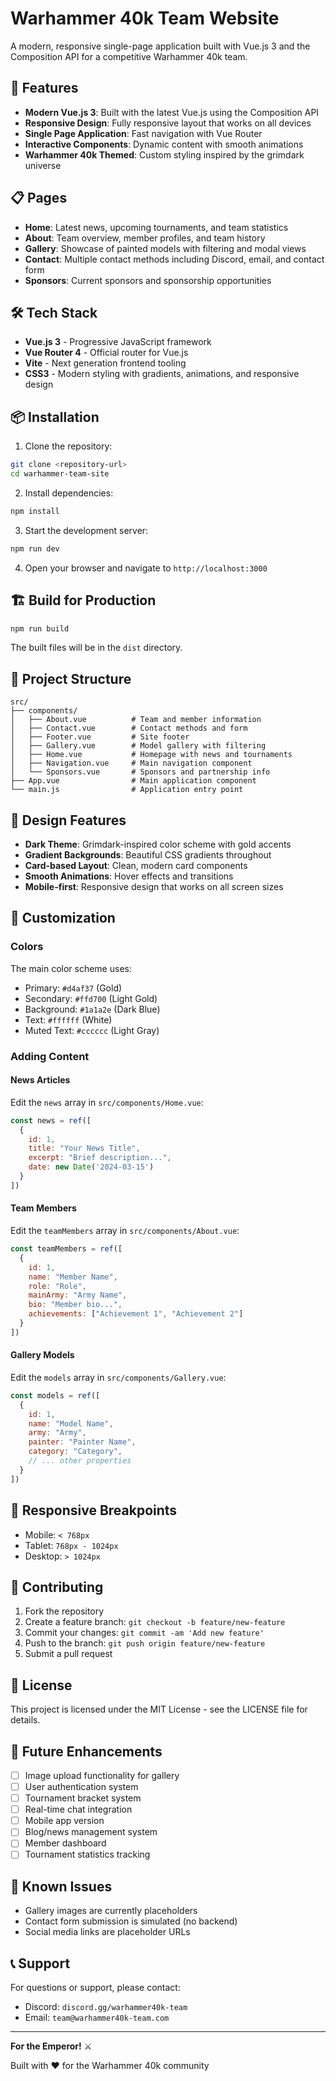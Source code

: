 # Warhammer 40k Team Website

A modern, responsive single-page application built with Vue.js 3 and the Composition API for a competitive Warhammer 40k team.

## 🚀 Features

- **Modern Vue.js 3**: Built with the latest Vue.js using the Composition API
- **Responsive Design**: Fully responsive layout that works on all devices
- **Single Page Application**: Fast navigation with Vue Router
- **Interactive Components**: Dynamic content with smooth animations
- **Warhammer 40k Themed**: Custom styling inspired by the grimdark universe

## 📋 Pages

- **Home**: Latest news, upcoming tournaments, and team statistics
- **About**: Team overview, member profiles, and team history
- **Gallery**: Showcase of painted models with filtering and modal views
- **Contact**: Multiple contact methods including Discord, email, and contact form
- **Sponsors**: Current sponsors and sponsorship opportunities

## 🛠️ Tech Stack

- **Vue.js 3** - Progressive JavaScript framework
- **Vue Router 4** - Official router for Vue.js
- **Vite** - Next generation frontend tooling
- **CSS3** - Modern styling with gradients, animations, and responsive design

## 📦 Installation

1. Clone the repository:
```bash
git clone <repository-url>
cd warhammer-team-site
```

2. Install dependencies:
```bash
npm install
```

3. Start the development server:
```bash
npm run dev
```

4. Open your browser and navigate to `http://localhost:3000`

## 🏗️ Build for Production

```bash
npm run build
```

The built files will be in the `dist` directory.

## 📁 Project Structure

```
src/
├── components/
│   ├── About.vue          # Team and member information
│   ├── Contact.vue        # Contact methods and form
│   ├── Footer.vue         # Site footer
│   ├── Gallery.vue        # Model gallery with filtering
│   ├── Home.vue           # Homepage with news and tournaments
│   ├── Navigation.vue     # Main navigation component
│   └── Sponsors.vue       # Sponsors and partnership info
├── App.vue                # Main application component
└── main.js                # Application entry point
```

## 🎨 Design Features

- **Dark Theme**: Grimdark-inspired color scheme with gold accents
- **Gradient Backgrounds**: Beautiful CSS gradients throughout
- **Card-based Layout**: Clean, modern card components
- **Smooth Animations**: Hover effects and transitions
- **Mobile-first**: Responsive design that works on all screen sizes

## 🔧 Customization

### Colors
The main color scheme uses:
- Primary: `#d4af37` (Gold)
- Secondary: `#ffd700` (Light Gold)
- Background: `#1a1a2e` (Dark Blue)
- Text: `#ffffff` (White)
- Muted Text: `#cccccc` (Light Gray)

### Adding Content

#### News Articles
Edit the `news` array in `src/components/Home.vue`:
```javascript
const news = ref([
  {
    id: 1,
    title: "Your News Title",
    excerpt: "Brief description...",
    date: new Date('2024-03-15')
  }
])
```

#### Team Members
Edit the `teamMembers` array in `src/components/About.vue`:
```javascript
const teamMembers = ref([
  {
    id: 1,
    name: "Member Name",
    role: "Role",
    mainArmy: "Army Name",
    bio: "Member bio...",
    achievements: ["Achievement 1", "Achievement 2"]
  }
])
```

#### Gallery Models
Edit the `models` array in `src/components/Gallery.vue`:
```javascript
const models = ref([
  {
    id: 1,
    name: "Model Name",
    army: "Army",
    painter: "Painter Name",
    category: "Category",
    // ... other properties
  }
])
```

## 📱 Responsive Breakpoints

- Mobile: `< 768px`
- Tablet: `768px - 1024px`
- Desktop: `> 1024px`

## 🤝 Contributing

1. Fork the repository
2. Create a feature branch: `git checkout -b feature/new-feature`
3. Commit your changes: `git commit -am 'Add new feature'`
4. Push to the branch: `git push origin feature/new-feature`
5. Submit a pull request

## 📄 License

This project is licensed under the MIT License - see the LICENSE file for details.

## 🎯 Future Enhancements

- [ ] Image upload functionality for gallery
- [ ] User authentication system
- [ ] Tournament bracket system
- [ ] Real-time chat integration
- [ ] Mobile app version
- [ ] Blog/news management system
- [ ] Member dashboard
- [ ] Tournament statistics tracking

## 🐛 Known Issues

- Gallery images are currently placeholders
- Contact form submission is simulated (no backend)
- Social media links are placeholder URLs

## 📞 Support

For questions or support, please contact:
- Discord: `discord.gg/warhammer40k-team`
- Email: `team@warhammer40k-team.com`

---

**For the Emperor!** ⚔️

Built with ❤️ for the Warhammer 40k community

